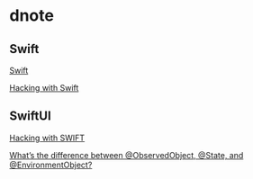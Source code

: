 # dnote

## Swift
[Swift](https://github.com/hooneun/dnote/blob/main/Swift/Note.md)

[Hacking with Swift](https://www.hackingwithswift.com/100)

## SwiftUI

[Hacking with SWIFT](https://www.hackingwithswift.com/)

[What’s the difference between @ObservedObject, @State, and @EnvironmentObject?](https://www.hackingwithswift.com/quick-start/swiftui/whats-the-difference-between-observedobject-state-and-environmentobject)
